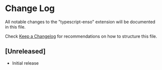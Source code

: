 # Change Log

All notable changes to the "typescript-enso" extension will be documented in this file.

Check [Keep a Changelog](http://keepachangelog.com/) for recommendations on how to structure this file.

## [Unreleased]

- Initial release